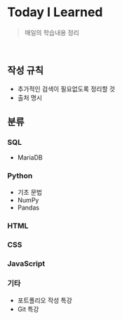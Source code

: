 # Today I Learned

> 매일의 학습내용 정리
>

​	

## 작성 규칙

- 추가적인 검색이 필요없도록 정리할 것
- 출처 명시



## 분류

### SQL

* MariaDB

### Python

* 기초 문법
* NumPy
* Pandas

### HTML

### CSS

### JavaScript

### 기타

* 포트폴리오 작성 특강
* Git 특강

